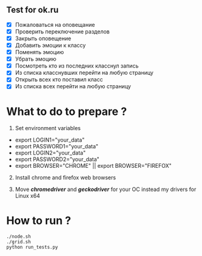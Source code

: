 ## Test for ok.ru

- [x] Пожаловаться на оповещание
- [x] Проверить переключение разделов
- [x] Закрыть оповещение
- [x] Добавить эмоции к классу
- [x] Поменять эмоцию
- [x] Убрать эмоцию
- [x] Посмотреть кто из последних класснул запись
- [x] Из списка класснувших перейти на любую страницу
- [x] Открыть всех кто поставил класс
- [x] Из списка всех перейти на любую страницу

# What to do to prepare ?
1. Set environment variables
- export LOGIN1="your_data"
- export PASSWORD1="your_data"
- export LOGIN2="your_data"
- export PASSWORD2="your_data"
- export BROWSER="CHROME" || export BROWSER="FIREFOX"
2. Install chrome and firefox web browsers

3. Move ***chromedriver*** and ***geckodriver*** for your OC instead my drivers for Linux x64

# How to run ?
```
./node.sh
./grid.sh
python run_tests.py
```


